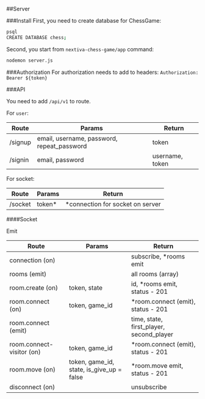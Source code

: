 ##Server 

###Install
First, you need to create database for ChessGame:
```sh
psql
CREATE DATABASE chess;
```

Second, you start from `nextiva-chess-game/app` command:
```sh
nodemon server.js
```



###Authorization
For authorization needs to add to headers:
`Authorization: Bearer ${token}`



###API

You need to add `/api/v1` to route.

For `user`:

Route   | Params                                        | Return
--------|-----------------------------------------------|------------------------
/signup | email, username, password, repeat_password    | token
/signin | email, password                               | username, token


For socket:

Route   | Params                                        | Return
--------|-----------------------------------------------|------------------------
/socket | token*                                        | *connection for socket on server

####Socket

Emit

Route                       | Params                                        | Return
----------------------------|-----------------------------------------------|------------------------
connection (on)             |                                               | subscribe, *rooms emit
rooms (emit)                |                                               | all rooms (array)
room.create (on)            | token, state                                  | id, *rooms emit, status - 201
room.connect (on)           | token, game_id                                | *room.connect (emit), status - 201
room.connect (emit)         |                                               | time, state, first_player, second_player
room.connect-visitor (on)   | token, game_id                                | *room.connect (emit), status - 201
room.move (on)              | token, game_id, state, is_give_up = false     | *room.move emit, status - 201
disconnect (on)             |                                               | unsubscribe
